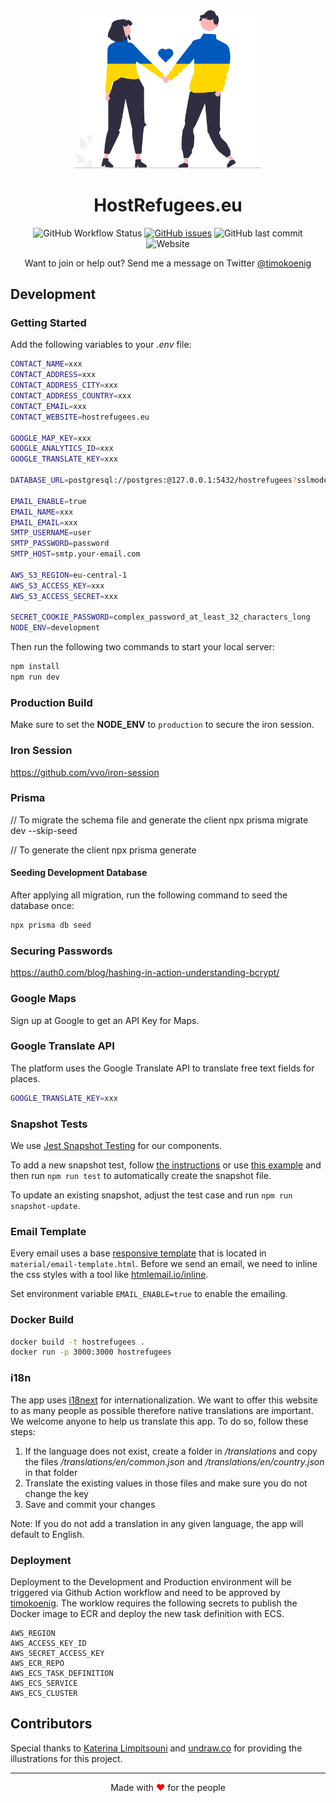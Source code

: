 <div align="center">
   <img src="./public/svg/undraw_ukraine_biyg.svg" width='300' />
   <h1>HostRefugees.eu</h1>
</div>

<div align="center">

![GitHub Workflow Status](https://img.shields.io/github/workflow/status/timokoenig/hostrefugees/Build%20and%20run%20unit%20tests) [![GitHub issues](https://img.shields.io/github/issues/timokoenig/hostrefugees)](https://github.com/timokoenig/hostrefugees/issues) ![GitHub last commit](https://img.shields.io/github/last-commit/timokoenig/hostrefugees) ![Website](https://img.shields.io/website?down_message=offline&label=webapp&up_message=online&url=https%3A%2F%2Fhostrefugees.eu)

</div>

<div align="center">
Want to join or help out? Send me a message on Twitter <a href="https://twitter.com/timokoenig">@timokoenig</a>
</div>

## Development

### Getting Started

Add the following variables to your _.env_ file:

```sh
CONTACT_NAME=xxx
CONTACT_ADDRESS=xxx
CONTACT_ADDRESS_CITY=xxx
CONTACT_ADDRESS_COUNTRY=xxx
CONTACT_EMAIL=xxx
CONTACT_WEBSITE=hostrefugees.eu

GOOGLE_MAP_KEY=xxx
GOOGLE_ANALYTICS_ID=xxx
GOOGLE_TRANSLATE_KEY=xxx

DATABASE_URL=postgresql://postgres:@127.0.0.1:5432/hostrefugees?sslmode=disable

EMAIL_ENABLE=true
EMAIL_NAME=xxx
EMAIL_EMAIL=xxx
SMTP_USERNAME=user
SMTP_PASSWORD=password
SMTP_HOST=smtp.your-email.com

AWS_S3_REGION=eu-central-1
AWS_S3_ACCESS_KEY=xxx
AWS_S3_ACCESS_SECRET=xxx

SECRET_COOKIE_PASSWORD=complex_password_at_least_32_characters_long
NODE_ENV=development
```

Then run the following two commands to start your local server:

```sh
npm install
npm run dev
```

### Production Build

Make sure to set the **NODE_ENV** to `production` to secure the iron session.

### Iron Session

https://github.com/vvo/iron-session

### Prisma

// To migrate the schema file and generate the client
npx prisma migrate dev --skip-seed

// To generate the client
npx prisma generate

#### Seeding Development Database

After applying all migration, run the following command to seed the database once:

```sh
npx prisma db seed
```

### Securing Passwords

https://auth0.com/blog/hashing-in-action-understanding-bcrypt/

### Google Maps

Sign up at Google to get an API Key for Maps.

### Google Translate API

The platform uses the Google Translate API to translate free text fields for places.

```sh
GOOGLE_TRANSLATE_KEY=xxx
```

### Snapshot Tests

We use [Jest Snapshot Testing](https://jestjs.io/docs/snapshot-testing) for our components.

To add a new snapshot test, follow [the instructions](https://jestjs.io/docs/snapshot-testing) or use [this example](./tests/components/external-link.test.tsx) and then run `npm run test` to automatically create the snapshot file.

To update an existing snapshot, adjust the test case and run `npm run snapshot-update`.

### Email Template

Every email uses a base [responsive template](https://github.com/leemunroe/responsive-html-email-template) that is located in `material/email-template.html`. Before we send an email, we need to inline the css styles with a tool like [htmlemail.io/inline](https://htmlemail.io/inline/).

Set environment variable `EMAIL_ENABLE=true` to enable the emailing.

### Docker Build

```sh
docker build -t hostrefugees .
docker run -p 3000:3000 hostrefugees
```

### i18n

The app uses [i18next](https://www.i18next.com/) for internationalization. We want to offer this website to as many people as possible therefore native translations are important. We welcome anyone to help us translate this app. To do so, follow these steps:

1. If the language does not exist, create a folder in _/translations_ and copy the files _/translations/en/common.json_ and _/translations/en/country.json_ in that folder
2. Translate the existing values in those files and make sure you do not change the key
3. Save and commit your changes

Note: If you do not add a translation in any given language, the app will default to English.

### Deployment

Deployment to the Development and Production environment will be triggered via Github Action workflow and need to be approved by [timokoenig](https://github.com/timokoenig). The worklow requires the following secrets to publish the Docker image to ECR and deploy the new task definition with ECS.

```
AWS_REGION
AWS_ACCESS_KEY_ID
AWS_SECRET_ACCESS_KEY
AWS_ECR_REPO
AWS_ECS_TASK_DEFINITION
AWS_ECS_SERVICE
AWS_ECS_CLUSTER
```

## Contributors

Special thanks to [Katerina Limpitsouni](https://twitter.com/ninaLimpi) and [undraw.co](https://undraw.co) for providing the illustrations for this project.

---

<p align="center">Made with <span style="color: red">♥</span> for the people</p>
